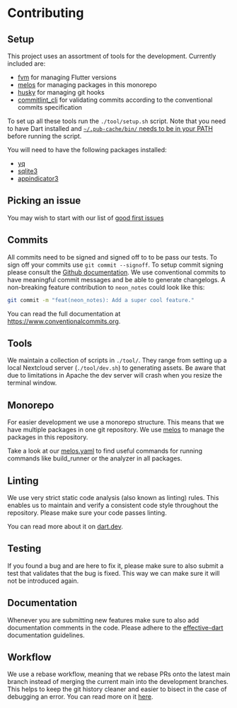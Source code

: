 # Contributing

## Setup
This project uses an assortment of tools for the development.
Currently included are:
- [fvm](https://pub.dev/packages/fvm) for managing Flutter versions
- [melos](https://pub.dev/packages/melos) for managing packages in this monorepo
- [husky](https://pub.dev/packages/husky) for managing git hooks
- [commitlint_cli](https://pub.dev/packages/commitlint_cli) for validating commits according to the conventional commits specification

To set up all these tools run the `./tool/setup.sh` script.
Note that you need to have Dart installed and [`~/.pub-cache/bin/` needs to be in your PATH](https://dart.dev/tools/pub/cmd/pub-global#running-a-script-from-your-path) before running the script.

You will need to have the following packages installed:
- [yq](https://github.com/kislyuk/yq)
- [sqlite3](https://pub.dev/packages/sqflite_common_ffi#getting-started)
- [appindicator3](https://pub.dev/packages/tray_manager#quick-start)

## Picking an issue
You may wish to start with our list of [good first issues](https://github.com/nextcloud/neon/issues?q=is%3Aopen+is%3Aissue+label%3A%22good+first+issue%22)

## Commits
All commits need to be signed and signed off to to be pass our tests.
To sign off your commits use `git commit --signoff`.
To setup commit signing please consult the [Github documentation](https://docs.github.com/en/authentication/managing-commit-signature-verification/signing-commits).
We use conventional commits to have meaningful commit messages and be able to generate changelogs.
A non-breaking feature contribution to `neon_notes` could look like this:
```bash
git commit -m "feat(neon_notes): Add a super cool feature."
```
You can read the full documentation at https://www.conventionalcommits.org.

## Tools
We maintain a collection of scripts in `./tool/`.
They range from setting up a local Nextcloud server (`./tool/dev.sh`) to generating assets.
Be aware that due to limitations in Apache the dev server will crash when you resize the terminal window.
    
## Monorepo
For easier development we use a monorepo structure.
This means that we have multiple packages in one git repository.
We use [melos](https://pub.dev/packages/melos) to manage the packages in this repository.

Take a look at our [melos.yaml](melos.yaml) to find useful commands for running commands like build_runner or the analyzer in all packages.

## Linting
We use very strict static code analysis (also known as linting) rules.
This enables us to maintain and verify a consistent code style throughout the repository.
Please make sure your code passes linting.

You can read more about it on [dart.dev](https://dart.dev/tools/linter-rules).

## Testing
If you found a bug and are here to fix it, please make sure to also submit a test that validates that the bug is fixed.
This way we can make sure it will not be introduced again.

## Documentation
Whenever you are submitting new features make sure to also add documentation comments in the code.
Please adhere to the [effective-dart](https://dart.dev/effective-dart/documentation) documentation guidelines.

## Workflow
We use a rebase workflow, meaning that we rebase PRs onto the latest main branch instead of merging the current main into the development branches.
This helps to keep the git history cleaner and easier to bisect in the case of debugging an error.
You can read more on it [here](https://www.atlassian.com/git/tutorials/merging-vs-rebasing).
